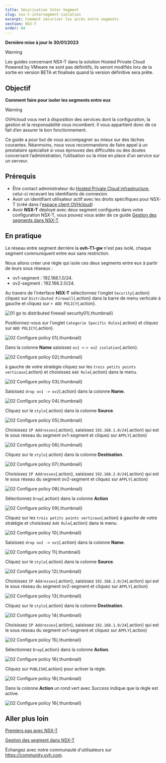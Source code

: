 ```yaml
---
title: Sécurisation Inter Segment
slug: nsx-t-intersegment-isolation
excerpt: Comment sécuriser les accès entre segments
section: NSX-T
order: 04
---
```


**Dernière mise à jour le 30/01/2023**

> [!warning]
> Les guides concernant NSX-T dans la solution Hosted Private Cloud Powered by VMware ne sont pas définitifs, ils seront modifiés lors de la sortie en version BETA et finalisés quand la version définitive sera prête. 
>

## Objectif

**Comment faire pour isoler les segments entre eux**

> [!warning]
> OVHcloud vous met à disposition des services dont la configuration, la gestion et la responsabilité vous incombent. Il vous appartient donc de ce fait d’en assurer le bon fonctionnement.
>
> Ce guide a pour but de vous accompagner au mieux sur des tâches courantes. Néanmoins, nous vous recommandons de faire appel à un prestataire spécialisé si vous éprouvez des difficultés ou des doutes concernant l’administration, l’utilisation ou la mise en place d’un service sur un serveur.
>

## Prérequis

- Être contact administrateur du [Hosted Private Cloud infrastructure](https://www.ovhcloud.com/fr/enterprise/products/hosted-private-cloud/), celui-ci recevant les identifiants de connexion.
- Avoir un identifiant utilisateur actif avec les droits spécifiques pour NSX-T (créé dans l'[espace client OVHcloud](https://www.ovh.com/auth/?action=gotomanager&from=https://www.ovh.com/fr/&ovhSubsidiary=fr))
- Avoir **NSX-T** déployé avec deux segment configurés dans votre configuration NSX-T, vous pouvez vous aider de ce guide [Gestion des segments dans NSX-T](https://docs.ovh.com/fr/private-cloud/nsx-t-segment-management).


## En pratique

Le réseau entre segment derrière la **ovh-T1-gw** n'est pas isolé, chaque segment communiquent entre eux sans restriction. 

Nous allons créer une règle qui isole ces deux segments entre eux à partir de leurs sous réseaux :

- ov1-segment : 192.168.1.0/24.
- ov2-segment : 192.168.2.0/24.

Au travers de l'interface **NSX-T** sélectionnez l'onglet `Security`{.action} cliquez sur `Distributed Firewall`{.action} dans la barre de menu verticale à gauche et cliquez sur `+ ADD POLICY`{.action}.

![01 go to distributed firewall security01](images/01-goto-distributed-firewall-security01.png){.thumbnail}

Positionnez-vous sur l'onglet `Categorie Specific Rules`{.action} et cliquez sur `ADD POLICY`{.action}.

![02 Configure policy 01](images/02-configure-policy01.png){.thumbnail}

Dans la colonne **Name** saisissez `ov1 <-> ov2 isolation`{.action}.

![02 Configure policy 02](images/02-configure-policy02.png){.thumbnail}

à gauche de votre stratégie cliquez sur les `trois petits points verticaux`{.action} et choisissez `Add Rule`{.action} dans le menu.

![02 Configure policy 03](images/02-configure-policy03.png){.thumbnail}

Saisissez `drop ov1 -> ov2`{.action} dans la colonne **Name**.

![02 Configure policy 04](images/02-configure-policy04.png){.thumbnail}

Cliquez sur le `stylo`{.action} dans la colonne **Source**.

![02 Configure policy 05](images/02-configure-policy05.png){.thumbnail}

Choisissez `IP Addresses`{.action}, saisissez `192.168.1.0/24`{.action} qui est le sous réseau du segment ov1-segment et cliquez sur `APPLY`{.action} 

![02 Configure policy 06](images/02-configure-policy06.png){.thumbnail}

Cliquez sur le `stylo`{.action} dans la colonne **Destination**.

![02 Configure policy 07](images/02-configure-policy07.png){.thumbnail}

Choisissez `IP Addresses`{.action}, saisissez `192.168.2.0/24`{.action} qui est le sous réseau du segment ov2-segment et cliquez sur `APPLY`{.action} 

![02 Configure policy 08](images/02-configure-policy08.png){.thumbnail}

Sélectionnez `Drop`{.action} dans la colonne **Action**

![02 Configure policy 09](images/02-configure-policy09.png){.thumbnail}

Cliquez sur les `trois petits points verticaux`{.action} à gauche de votre stratégie et choisissez `Add Rule`{.action} dans le menu.

![02 Configure policy 10](images/02-configure-policy10.png){.thumbnail}

Saisissez `drop ov2 -> ov1`{.action} dans la colonne **Name**.

![02 Configure policy 11](images/02-configure-policy11.png){.thumbnail}

Cliquez sur le `stylo`{.action} dans la colonne **Source**.

![02 Configure policy 12](images/02-configure-policy12.png){.thumbnail}

Choisissez `IP Addresses`{.action}, saisissez `192.168.2.0/24`{.action} qui est le sous réseau du segment ov2-segment et cliquez sur `APPLY`{.action} 

![02 Configure policy 13](images/02-configure-policy13.png){.thumbnail}

Cliquez sur le `stylo`{.action} dans la colonne **Destination**.

![02 Configure policy 14](images/02-configure-policy14.png){.thumbnail}

Choisissez `IP Addresses`{.action}, saisissez `192.168.1.0/24`{.action} qui est le sous réseau du segment ov1-segment et cliquez sur `APPLY`{.action} 

![02 Configure policy 15](images/02-configure-policy15.png){.thumbnail}

Sélectionnez `Drop`{.action} dans la colonne **Action**.

![02 Configure policy 16](images/02-configure-policy16.png){.thumbnail}

Cliquez sur `PUBLISH`{.action} pour activer la règle.

![02 Configure policy 16](images/02-configure-policy17.png){.thumbnail}

Dans la colonne **Action** un rond vert avec *Success* indique que la règle est active.

![02 Configure policy 16](images/02-configure-policy18.png){.thumbnail}

## Aller plus loin

[Premiers pas avec NSX-T](https://docs.ovh.com/fr/private-cloud/nsx-t-first-steps/)

[Gestion des segment dans NSX-T](https://docs.ovh.com/fr/nsx-t-segment-management/)



Échangez avec notre communauté d'utilisateurs sur <https://community.ovh.com>.

